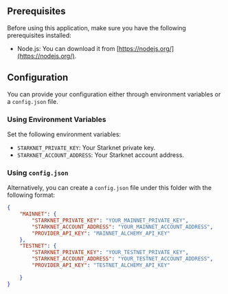 

## Prerequisites

Before using this application, make sure you have the following prerequisites installed:

- Node.js: You can download it from [https://nodejs.org/](https://nodejs.org/).

## Configuration
You can provide your configuration either through environment variables or a `config.json` file.

### Using Environment Variables

Set the following environment variables:

- `STARKNET_PRIVATE_KEY`: Your Starknet private key.
- `STARKNET_ACCOUNT_ADDRESS`: Your Starknet account address.

### Using `config.json`

Alternatively, you can create a `config.json` file under this folder with the following format:

```json
{
    "MAINNET": {
        "STARKNET_PRIVATE_KEY": "YOUR_MAINNET_PRIVATE_KEY",
        "STARKNET_ACCOUNT_ADDRESS": "YOUR_MAINNET_ACCOUNT_ADDRESS",
        "PROVIDER_API_KEY": "MAINNET_ALCHEMY_API_KEY"
    },
    "TESTNET": {
        "STARKNET_PRIVATE_KEY": "YOUR_TESTNET_PRIVATE_KEY",
        "STARKNET_ACCOUNT_ADDRESS": "YOUR_TESTNET_ACCOUNT_ADDRESS",
        "PROVIDER_API_KEY": "TESTNET_ALCHEMY_API_KEY"

    }
}
